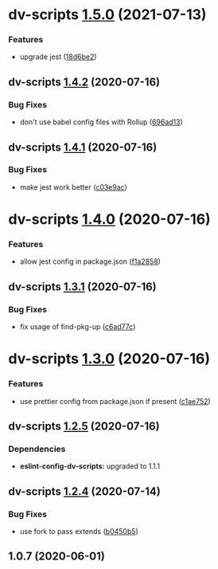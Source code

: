 # dv-scripts [1.5.0](https://github.com/dylanvann/dv-scripts/compare/dv-scripts@1.4.2...dv-scripts@1.5.0) (2021-07-13)


### Features

* upgrade jest ([18d6be2](https://github.com/dylanvann/dv-scripts/commit/18d6be2b8ed24d19fb31c595784d48888927eac0))

## dv-scripts [1.4.2](https://github.com/dylanvann/dv-scripts/compare/dv-scripts@1.4.1...dv-scripts@1.4.2) (2020-07-16)


### Bug Fixes

* don't use babel config files with Rollup ([696ad13](https://github.com/dylanvann/dv-scripts/commit/696ad139f1c3c7ec4ff9f80149a8fa055cc6e3b9))

## dv-scripts [1.4.1](https://github.com/dylanvann/dv-scripts/compare/dv-scripts@1.4.0...dv-scripts@1.4.1) (2020-07-16)


### Bug Fixes

* make jest work better ([c03e9ac](https://github.com/dylanvann/dv-scripts/commit/c03e9ac218c5f5c4b6599a3af4d8b71c9e9d75a8))

# dv-scripts [1.4.0](https://github.com/dylanvann/dv-scripts/compare/dv-scripts@1.3.1...dv-scripts@1.4.0) (2020-07-16)


### Features

* allow jest config in package.json ([f1a2858](https://github.com/dylanvann/dv-scripts/commit/f1a28582b7a467ab243213cb227244b400769b47))

## dv-scripts [1.3.1](https://github.com/dylanvann/dv-scripts/compare/dv-scripts@1.3.0...dv-scripts@1.3.1) (2020-07-16)


### Bug Fixes

* fix usage of find-pkg-up ([c6ad77c](https://github.com/dylanvann/dv-scripts/commit/c6ad77c2981427f60b6040414679057142e0a786))

# dv-scripts [1.3.0](https://github.com/dylanvann/dv-scripts/compare/dv-scripts@1.2.5...dv-scripts@1.3.0) (2020-07-16)


### Features

* use prettier config from package.json if present ([c1ae752](https://github.com/dylanvann/dv-scripts/commit/c1ae752af92c90a4c3d62f7d05163afde8be1f0a))

## dv-scripts [1.2.5](https://github.com/dylanvann/dv-scripts/compare/dv-scripts@1.2.4...dv-scripts@1.2.5) (2020-07-16)





### Dependencies

* **eslint-config-dv-scripts:** upgraded to 1.1.1

## dv-scripts [1.2.4](https://github.com/dylanvann/dv-scripts/compare/dv-scripts@1.2.3...dv-scripts@1.2.4) (2020-07-14)


### Bug Fixes

* use fork to pass extends ([b0450b5](https://github.com/dylanvann/dv-scripts/commit/b0450b52488dbc628cf3f5cf0ea92b07a38447c7))

## 1.0.7 (2020-06-01)
